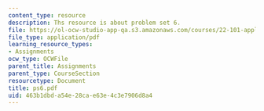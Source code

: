 ```yaml
---
content_type: resource
description: Ths resource is about problem set 6.
file: https://ol-ocw-studio-app-qa.s3.amazonaws.com/courses/22-101-applied-nuclear-physics-fall-2006/463b1dbda54e28cae63e4c3e7906d8a4_ps6.pdf
file_type: application/pdf
learning_resource_types:
- Assignments
ocw_type: OCWFile
parent_title: Assignments
parent_type: CourseSection
resourcetype: Document
title: ps6.pdf
uid: 463b1dbd-a54e-28ca-e63e-4c3e7906d8a4
---
```

